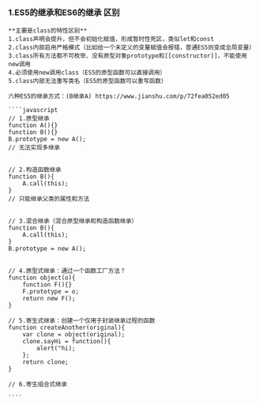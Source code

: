 ### 1.ES5的继承和ES6的继承 区别

    **主要是class的特性区别**
    1.class声明会提升，但不会初始化赋值，形成暂时性死区，类似let和const
    2.class内部启用严格模式（比如给一个未定义的变量赋值会报错，普通ES5则变成全局变量）
    3.class所有方法都不可枚举、没有原型对象prototype和[[constructor]]，不能使用new调用
    4.必须使用new调用class（ES5的原型函数可以直接调用）
    5.class内部无法重写类名（ES5的原型函数可以重写函数）

    六种ES5的继承方式：(B继承A) https://www.jianshu.com/p/72fea052ed05

    ````javascript
    // 1.原型继承
    function A(){}
    function B(){}
    B.prototype = new A();
    // 无法实现多继承


    // 2.构造函数继承
    function B(){
        A.call(this);
    }
    // 只能继承父类的属性和方法


    // 3.混合继承（混合原型继承和构造函数继承）
    function B(){
        A.call(this);
    }
    B.prototype = new A();


    // 4.原型式继承：通过一个函数工厂方法？
    function object(o){
        function F(){}
        F.prototype = o;
        return new F();
    }

    // 5.寄生式继承：创建一个仅用于封装继承过程的函数
    function createAnother(original){
        var clone = object(original);
        clone.sayHi = function(){
            alert("hi);
        };
        return clone;
    }

    // 6.寄生组合式继承

    ````
